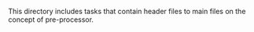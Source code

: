 This directory includes tasks that contain header files to main files on the concept of pre-processor.
